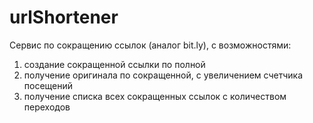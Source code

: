 # urlShortener

Сервис по сокращению ссылок (аналог bit.ly), с возможностями:
1) создание сокращенной ссылки по полной
2) получение оригинала по сокращенной, с увеличением счетчика посещений
3) получение списка всех сокращенных ссылок с количеством переходов